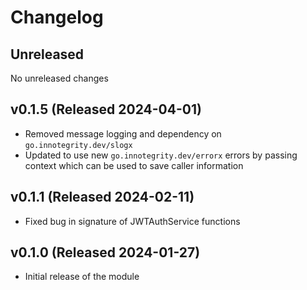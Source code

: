# Changelog

## Unreleased

No unreleased changes

## v0.1.5 (Released 2024-04-01)

* Removed message logging and dependency on `go.innotegrity.dev/slogx`
* Updated to use new `go.innotegrity.dev/errorx` errors by passing context which can be used to save caller information

## v0.1.1 (Released 2024-02-11)

* Fixed bug in signature of JWTAuthService functions

## v0.1.0 (Released 2024-01-27)

* Initial release of the module
